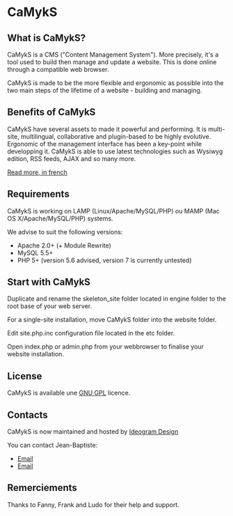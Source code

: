 # CaMykS

## What is CaMykS?

CaMykS is a CMS ("Content Management System"). More precisely, it's a tool used to build then manage and update a website. This is done online through a compatible web browser.

CaMykS is made to be the more flexible and ergonomic as possible into the two main steps of the lifetime of a website - building and managing.


## Benefits of CaMykS

CaMykS have several assets to made it powerful and performing. It is multi-site, multilingual, collaborative and plugin-based to be highly evolutive. Ergonomic of the management interface has been a key-point while developping it. CaMykS is able to use latest technologies such as Wysiwyg edition, RSS feeds, AJAX and so many more.

[Read more, in french](http://www.camyks.net/benefits.htm)

## Requirements

CaMykS is working on LAMP (Linux/Apache/MySQL/PHP) ou MAMP (Mac OS X/Apache/MySQL/PHP) systems.

We advise to suit the following versions:
* Apache 2.0+ (+ Module Rewrite)
* MySQL 5.5+
* PHP 5+ (version 5.6 advised, version 7 is currently untested)

## Start with CaMykS

Duplicate and rename the skeleton_site folder located in engine folder to the root base of your web server.

For a single-site installation, move CaMykS folder into the website folder.

Edit site.php.inc configuration file located in the etc folder.

Open index.php or admin.php from your webbrowser to finalise your website installation.

## License

CaMykS is available une [GNU GPL](http://www.gnu.org/licenses/licenses.en.html) licence.

## Contacts

CaMykS is now maintained and hosted by [Ideogram Design](http://www.ideogram-design.fr)

You can contact Jean-Baptiste: 
* [Email](mailto:contact@ideogram-design.fr)
* [Email](mailto:camyks.contact@gmail.com)

## Remerciements

Thanks to Fanny, Frank and Ludo for their help and support.